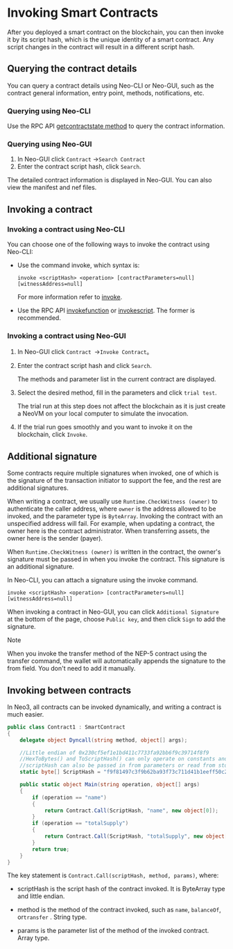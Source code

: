 # Invoking Smart Contracts

After you deployed a smart contract on the blockchain, you can then invoke it by its script hash, which is the unique identity of a smart contract. Any script changes in the contract will result in a different script hash.

## Querying the contract details

You can query a contract details using Neo-CLI or Neo-GUI, such as the contract general information, entry point, methods, notifications, etc. 

### Querying using Neo-CLI

Use the RPC API [getcontractstate method](../../reference/rpc/latest-version/api/getcontractstate.md) to query the contract information.

### Querying using Neo-GUI

1. In Neo-GUI click `Contract` ->`Search Contract`
2. Enter the contract script hash, click  `Search`.

The detailed contract information is displayed in Neo-GUI. You can also view the manifest and nef files.

## Invoking a contract

### Invoking a contract using Neo-CLI

You can choose one of the following ways to invoke the contract using Neo-CLI:

- Use the command invoke, which syntax is:

   ```
   invoke <scriptHash> <operation> [contractParameters=null]    [witnessAddress=null]
   ```

   For more information refer to [invoke](../../node/cli/cli.md#invoke).

- Use the RPC API [invokefunction](../../reference/rpc/latest-version/api/invokefunction.md) or [invokescript](../../reference/rpc/latest-version/api/invokescript.md). The former is recommended. 

### Invoking a contract using Neo-GUI

1. In Neo-GUI click `Contract `->`Invoke Contract`。

2. Enter the contract script hash and click `Search`.

   The methods and parameter list in the current contract are displayed.

3. Select the desired method, fill in the parameters and click `trial test`.

   The trial run at this step does not affect the blockchain as it is just create a NeoVM on your local computer to simulate the invocation.

4.  If the trial run goes smoothly and you want to invoke it on the blockchain, click `Invoke`.

## Additional signature

Some contracts require multiple signatures when invoked, one of which is the signature of the transaction initiator to support the fee, and the rest are additional signatures.

When writing a contract, we usually use `Runtime.CheckWitness (owner)` to authenticate the caller  address, where `owner` is the address allowed to be invoked, and the parameter type is `ByteArray`. Invoking the contract with an unspecified address will fail. For example, when updating a contract, the owner here is the contract administrator. When transferring assets, the owner here is the sender (payer).

When `Runtime.CheckWitness (owner)` is written in the contract, the owner's signature must be passed in when you invoke the contract. This signature is an additional signature.

In Neo-CLI, you can attach a signature using the invoke command.

```
invoke <scriptHash> <operation> [contractParameters=null] [witnessAddress=null]
```

When invoking a contract in Neo-GUI, you can click `Additional Signature` at the bottom of the page, choose `Public key`, and then click `Sign` to add the signature.  

> [!Note]
>
> When you invoke the transfer method of the NEP-5 contract using the transfer command, the wallet will automatically appends the signature to the from field. You don't need to add it manually.

## Invoking between contracts

In Neo3, all contracts can be invoked dynamically, and writing a contract is much easier.

```c#
public class Contract1 : SmartContract
{
    delegate object Dyncall(string method, object[] args);

    //Little endian of 0x230cf5ef1e1bd411c7733fa92bb6f9c39714f8f9
    //HexToBytes() and ToScriptHash() can only operate on constants and cannot be written in the Main method
    //scriptHash can also be passed in from parameters or read from storage
    static byte[] ScriptHash = "f9f81497c3f9b62ba93f73c711d41b1eeff50c23".HexToBytes();

    public static object Main(string operation, object[] args)
    {
        if (operation == "name")
        {
            return Contract.Call(ScriptHash, "name", new object[0]);
        }
        if (operation == "totalSupply")
        {
            return Contract.Call(ScriptHash, "totalSupply", new object[0]);
        }
        return true;
    }
}
```

The key statement is `Contract.Call(scriptHash, method, params)`, where:

- scriptHash is the script hash of the contract invoked. It is ByteArray type and little endian.

- method is the method of the contract invoked, such as  `name`, `balanceOf`, or`transfer` . String type.

- params is the parameter list of the method of the invoked contract. Array type.
